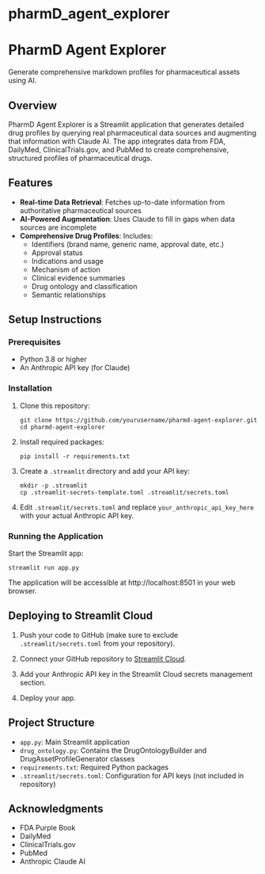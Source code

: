 # pharmD_agent_explorer

# PharmD Agent Explorer

Generate comprehensive markdown profiles for pharmaceutical assets using AI.

## Overview

PharmD Agent Explorer is a Streamlit application that generates detailed drug profiles by querying real pharmaceutical data sources and augmenting that information with Claude AI. The app integrates data from FDA, DailyMed, ClinicalTrials.gov, and PubMed to create comprehensive, structured profiles of pharmaceutical drugs.

## Features

- **Real-time Data Retrieval**: Fetches up-to-date information from authoritative pharmaceutical sources
- **AI-Powered Augmentation**: Uses Claude to fill in gaps when data sources are incomplete
- **Comprehensive Drug Profiles**: Includes:
  - Identifiers (brand name, generic name, approval date, etc.)
  - Approval status
  - Indications and usage
  - Mechanism of action
  - Clinical evidence summaries
  - Drug ontology and classification
  - Semantic relationships

## Setup Instructions

### Prerequisites
- Python 3.8 or higher
- An Anthropic API key (for Claude)

### Installation

1. Clone this repository:
   ```
   git clone https://github.com/yourusername/pharmd-agent-explorer.git
   cd pharmd-agent-explorer
   ```

2. Install required packages:
   ```
   pip install -r requirements.txt
   ```

3. Create a `.streamlit` directory and add your API key:
   ```
   mkdir -p .streamlit
   cp .streamlit-secrets-template.toml .streamlit/secrets.toml
   ```
   
4. Edit `.streamlit/secrets.toml` and replace `your_anthropic_api_key_here` with your actual Anthropic API key.

### Running the Application

Start the Streamlit app:
```
streamlit run app.py
```

The application will be accessible at http://localhost:8501 in your web browser.

## Deploying to Streamlit Cloud

1. Push your code to GitHub (make sure to exclude `.streamlit/secrets.toml` from your repository).

2. Connect your GitHub repository to [Streamlit Cloud](https://streamlit.io/cloud).

3. Add your Anthropic API key in the Streamlit Cloud secrets management section.

4. Deploy your app.

## Project Structure

- `app.py`: Main Streamlit application
- `drug_ontology.py`: Contains the DrugOntologyBuilder and DrugAssetProfileGenerator classes
- `requirements.txt`: Required Python packages
- `.streamlit/secrets.toml`: Configuration for API keys (not included in repository)

## Acknowledgments

- FDA Purple Book
- DailyMed
- ClinicalTrials.gov
- PubMed
- Anthropic Claude AI
